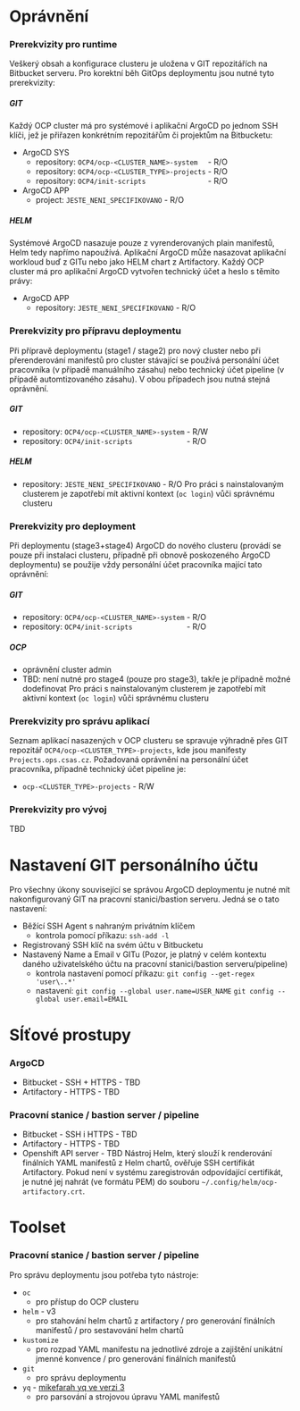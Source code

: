 # Oprávnění
### Prerekvizity pro runtime
Veškerý obsah a konfigurace clusteru je uložena v GIT repozitářích na Bitbucket serveru. Pro korektní běh GitOps deploymentu jsou nutné tyto prerekvizity:
##### GIT
Každý OCP cluster má pro systémové i aplikační ArgoCD po jednom SSH klíči, jež je přiřazen konkrétním repozitářům či projektům na Bitbucketu:
* ArgoCD SYS
  * repository: `OCP4/ocp-<CLUSTER_NAME>-system  ` - R/O
  * repository: `OCP4/ocp-<CLUSTER_TYPE>-projects` - R/O
  * repository: `OCP4/init-scripts               ` - R/O
* ArgoCD APP
  * project: `JESTE_NENI_SPECIFIKOVANO` - R/O
##### HELM
Systémové ArgoCD nasazuje pouze z vyrenderovaných plain manifestů, Helm tedy napřímo napoužívá.
Aplikační ArgoCD může nasazovat aplikační workloud buď z GITu nebo jako HELM chart z Artifactory. Každý OCP cluster má pro aplikační ArgoCD vytvořen technický účet a heslo s těmito právy:
* ArgoCD APP
  * repository: `JESTE_NENI_SPECIFIKOVANO` - R/O

### Prerekvizity pro přípravu deploymentu
Při přípravě deploymentu (stage1 / stage2) pro nový cluster nebo při přerenderování manifestů pro cluster stávající se používá personální účet pracovníka (v případě manuálního zásahu) nebo technický účet pipeline (v případě automtizovaného zásahu). V obou případech jsou nutná stejná oprávnění.
##### GIT
* repository: `OCP4/ocp-<CLUSTER_NAME>-system` - R/W
* repository: `OCP4/init-scripts             ` - R/O
##### HELM
* repository: `JESTE_NENI_SPECIFIKOVANO` - R/O
Pro práci s nainstalovaným clusterem je zapotřebí mít aktivní kontext (`oc login`) vůči správnému clusteru

### Prerekvizity pro deployment
Při deploymentu (stage3+stage4) ArgoCD do nového clusteru (provádí se pouze při instalaci clusteru, případně při obnově poskozeného ArgoCD deploymentu) se použije vždy personální účet pracovníka mající tato oprávnění:
##### GIT
* repository: `OCP4/ocp-<CLUSTER_NAME>-system` - R/O
* repository: `OCP4/init-scripts             ` - R/O
##### OCP
* oprávnění cluster admin
* TBD: není nutné pro stage4 (pouze pro stage3), takře je případně možné dodefinovat
Pro práci s nainstalovaným clusterem je zapotřebí mít aktivní kontext (`oc login`) vůči správnému clusteru

### Prerekvizity pro správu aplikací
Seznam aplikací nasazených v OCP clusteru se spravuje výhradně přes GIT repozitář `OCP4/ocp-<CLUSTER_TYPE>-projects`, kde jsou manifesty `Projects.ops.csas.cz`. Požadovaná oprávnění na personální účet pracovníka, případně technický účet pipeline je:
* `ocp-<CLUSTER_TYPE>-projects` - R/W

### Prerekvizity pro vývoj
TBD

# Nastavení GIT personálního účtu
Pro všechny úkony související se správou ArgoCD deploymentu je nutné mít nakonfigurovaný GIT na pracovní stanici/bastion serveru. Jedná se o tato nastavení:
* Běžící SSH Agent s nahraným privátním klíčem
  * kontrola pomocí příkazu:
    `ssh-add -l`
* Registrovaný SSH klíč na svém účtu v Bitbucketu
* Nastavený Name a Email v GITu (Pozor, je platný v celém kontextu daného uživatelského účtu na pracovní stanici/bastion serveru/pipeline)
  * kontrola nastavení pomocí příkazu:
    `git config --get-regex 'user\..*'`
  * nastavení:
    `git config --global user.name=USER_NAME`
    `git config --global user.email=EMAIL`

# SÍťové prostupy
### ArgoCD
* Bitbucket - SSH + HTTPS - TBD
* Artifactory - HTTPS - TBD
### Pracovní stanice / bastion server / pipeline
* Bitbucket - SSH i HTTPS - TBD
* Artifactory - HTTPS - TBD
* Openshift API server - TBD
Nástroj Helm, který slouží k renderování finálních YAML manifestů z Helm chartů, ověřuje SSH certifikát Artifactory. Pokud není v systému zaregistrován odpovídající certifikát, je nutné jej nahrát (ve formátu PEM) do souboru `~/.config/helm/ocp-artifactory.crt`.

# Toolset
### Pracovní stanice / bastion server / pipeline
Pro správu deploymentu jsou potřeba tyto nástroje:
* `oc`
  * pro přístup do OCP clusteru
* `helm` - v3
  * pro stahování helm chartů z artifactory / pro generování finálních manifestů / pro sestavování helm chartů
* `kustomize`
  * pro rozpad YAML manifestu na jednotlivé zdroje a zajištění unikátní jmenné konvence / pro generování finálních manifestů
* `git`
  * pro správu deploymentu
* `yq` - [mikefarah yq ve verzi 3](https://github.com/mikefarah/yq)
  * pro parsování a strojovou úpravu YAML manifestů
